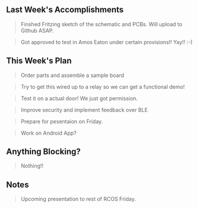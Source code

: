 ## Last Week's Accomplishments

> Finshed Fritzing sketch of the schematic and PCBs. Will upload to
> Github ASAP.

> Got approved to test in Amos Eaton under certain provisions!!
> Yay!! :-)


## This Week's Plan

> Order parts and assemble a sample board

> Try to get this wired up to a relay so we can get a functional demo!

> Test it on a actual door! We just got permission.

> Improve security and implement feedback over BLE

> Prepare for pesentaion on Friday.

> Work on Android App?

## Anything Blocking?

> Nothing!!

## Notes

> Upcoming presentation to rest of RCOS Friday.